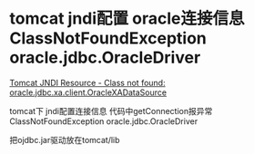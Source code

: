 # tomcat jndi配置 oracle连接信息 ClassNotFoundException oracle.jdbc.OracleDriver

[Tomcat JNDI Resource - Class not found: oracle.jdbc.xa.client.OracleXADataSource](http://stackoverflow.com/questions/6472494/tomcat-jndi-resource-class-not-found-oracle-jdbc-xa-client-oraclexadatasource)


tomcat下 jndi配置连接信息 代码中getConnection报异常ClassNotFoundException oracle.jdbc.OracleDriver

把ojdbc.jar驱动放在tomcat/lib